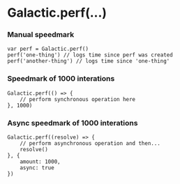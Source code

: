 # Galactic.perf(...)

### Manual speedmark

```
var perf = Galactic.perf()
perf('one-thing') // logs time since perf was created
perf('another-thing') // logs time since 'one-thing'
```

### Speedmark of 1000 interations

```
Galactic.perf(() => {
	// perform synchronous operation here
}, 1000)
```

### Async speedmark of 1000 interations

```
Galactic.perf((resolve) => {
	// perform asynchronous operation and then...
	resolve()
}, {
	amount: 1000,
	async: true
})
```